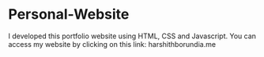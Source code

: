 # Personal-Website
I developed this portfolio website using HTML, CSS and Javascript.
You can access my website by clicking on this link: harshithborundia.me
